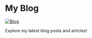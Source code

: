 # My Blog

[![Blog](https://img.shields.io/badge/Visit%20My%20Blog-blueviolet?style=for-the-badge)](https://blog.yuvrajtest.xyz/)

Explore my latest blog posts and articles!
